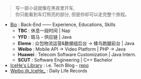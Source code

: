 <!-- > 好记性不如烂博客 -->

<!-- Done is better than perfect. -->

> 写一部小说就像在黑夜里开车, <br/>你只能看到车灯照亮的部分, 但是你却可以走完整个旅程。

<!-- <br/><br/>—— E.L. Doctorow -->

- [Bio](https://github.com/IceHe/lib/blob/master/past/bio.md) : Back-End —— Experience, Educations, Skills
    - **TBC** : 休息一段时间 | Nap
    - **YFD** : 斑马 - 供应链 | Java
    - **Eleme** : 众包物流运营&数据组后台 → 蜂鸟跑腿前台 | Java
    - **Weibo** : Mobile API → Video Platform | PHP → Java
    - **Huawei** : Telecom Software Customization | Java Intern.
    - **SCUT** : Software Engineering | C++ Bachelor 
- [IceHe's Library](https://icehe.xyz/#/) : i.e. Tech Blog - [repo](https://github.com/IceHe/lib)
- [Weibo @\_IceHe\_](https://weibo.com/icedes) : Daily Life Records

<!-- ### Hi there 👋 -->

<!--
**IceHe/IceHe** is a ✨ _special_ ✨ repository because its `README.md` (this file) appears on your GitHub profile.

Here are some ideas to get you started:

- 🔭 I’m currently working on ...
- 🌱 I’m currently learning ...
- 👯 I’m looking to collaborate on ...
- 🤔 I’m looking for help with ...
- 💬 Ask me about ...
- 📫 How to reach me: ...
- 😄 Pronouns: ...
- ⚡ Fun fact: ...
-->
